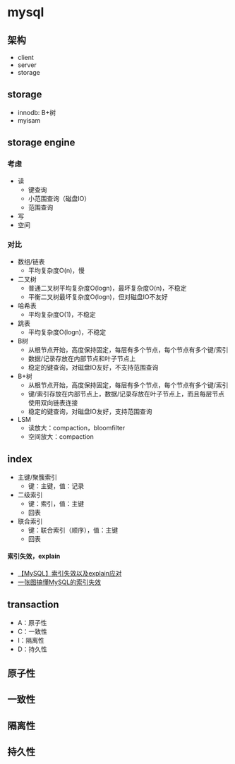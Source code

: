 # mysql

## 架构

- client
- server
- storage

## storage

- innodb: B+树
- myisam

## storage engine

### 考虑

- 读
  - 键查询
  - 小范围查询（磁盘IO）
  - 范围查询
- 写
- 空间

### 对比

- 数组/链表
  - 平均复杂度O(n)，慢
- 二叉树
  - 普通二叉树平均复杂度O(logn)，最坏复杂度O(n)，不稳定
  - 平衡二叉树最坏复杂度O(logn)，但对磁盘IO不友好
- 哈希表
  - 平均复杂度O(1)，不稳定
- 跳表
  - 平均复杂度O(logn)，不稳定
- B树
  - 从根节点开始，高度保持固定，每层有多个节点，每个节点有多个键/索引
  - 数据/记录存放在内部节点和叶子节点上
  - 稳定的键查询，对磁盘IO友好，不支持范围查询
- B+树
  - 从根节点开始，高度保持固定，每层有多个节点，每个节点有多个键/索引
  - 键/索引存放在内部节点上，数据/记录存放在叶子节点上，而且每层节点使用双向链表连接
  - 稳定的键查询，对磁盘IO友好，支持范围查询
- LSM
  - 读放大：compaction，bloomfilter
  - 空间放大：compaction

## index

- 主键/聚簇索引
  - 键：主键，值：记录
- 二级索引
  - 键：索引，值：主键
  - 回表
- 联合索引
  - 键：联合索引（顺序），值：主键
  - 回表

#### 索引失效，explain

- [【MySQL】索引失效以及explain应对](https://blog.csdn.net/tr1912/article/details/81319574)
- [一张图搞懂MySQL的索引失效](https://segmentfault.com/a/1190000021464570)

## transaction

- A：原子性
- C：一致性
- I：隔离性
- D：持久性

## 原子性

## 一致性

## 隔离性

## 持久性
